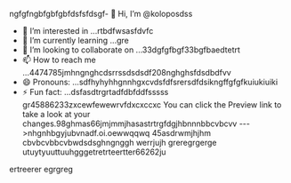 ngfgfngbfgbfgbfdsfsfdsgf- 👋 Hi, I’m @koloposdss
- 👀 I’m interested in ...rtbdfwsasfdvfc
- 🌱 I’m currently learning ...gre
- 💞️ I’m looking to collaborate on ...33dgfgfbgf33bgfbaedtetrt
- 📫 How to reach me ...4474785jmhngnghcdsrrssdsdsdf208nghghsfdsdbdfvv
- 😄 Pronouns: ...sdfhyhyhhgnnhgxcvdsfdfsrersdfdsikngffgfgfkuiukiuiki
- ⚡ Fun fact: ...dsfasdtrgrtadfdbfddfsssss
gr45886233zxcewfewewrvfdxcxccxc
You can click the Preview link to take a look at your changes.98ghmas66jmjmmjhasastrtrgfdgjhbnnnbbcvbcvv
--->nhgnhbgyjubvnadf.oi.oewwqqwq
45asdrwmjhjhm
cbvbcvbbcvbwdsdsghngnggh
werrjujh
greregrgerge
utuytyuuttuuhgggetretrteertter66262ju

ertreerer
egrgreg
